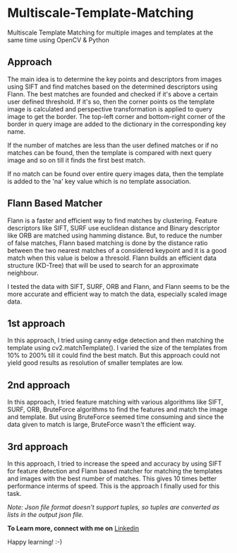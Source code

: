 # Multiscale-Template-Matching
Multiscale Template Matching for multiple images and templates at the same time using OpenCV &amp; Python


## Approach

The main idea is to determine the key points and descriptors from images using SIFT and find matches based on the determined descriptors using Flann. The best matches are founded and checked if it's above a certain user defined threshold. If it's so, then the corner points os the template image is calculated and perspective transformation is applied to query image to get the border. The top-left corner and bottom-right corner of the border in query image are added to the dictionary in the corresponding key name.

If the number of matches are less than the user defined matches or if no matches can be found, then the template is compared with next query image and so on till it finds the first best match.

If no match can be found over entire query images data, then the template is added to the 'na' key value which is no template association.

## Flann Based Matcher

Flann is a faster and efficient way to find matches by clustering. Feature descriptors like SIFT, SURF use euclidean distance and Binary descriptor like ORB are matched using hamming distance. But, to reduce the number of false matches, Flann based matching is done by the distance ratio between the two nearest matches of a considered keypoint  and it is a good match when this value is below a thresold. Flann builds an efficient data structure (KD-Tree) that will be used to search for an approximate neighbour.

I tested the data with SIFT, SURF, ORB and Flann, and Flann seems to be the more accurate and efficient way to match the data, especially scaled image data.

## 1st approach

In this approach, I tried using canny edge detection and then matching the template using cv2.matchTemplate(). I varied the size of the templates from 10% to 200% till it could find the best match. But this approach could not yield good results as resolution of smaller templates are low.

## 2nd approach

In this approach, I tried feature matching with various algorithms like SIFT, SURF, ORB, BruteForce algorithms to find the features and match the image and template. But using BruteForce seemed  time consuming and since the data given to match is large, BruteForce wasn't the efficient way.

## 3rd approach

In this approach, I tried to increase the speed and accuracy by using SIFT for feature detection and Flann based matcher for matching the templates and images with the best number of matches. This gives 10 times better performance interms of speed. This is the approach I finally used for this task.

*Note: Json file format doesn't support tuples, so tuples are converted as lists in the output json file.*




**To Learn more, connect with me on** [Linkedin](https://www.linkedin.com/in/logeswaran-sivakumar-466129165 "Linkedin account")

Happy learning! :-)



